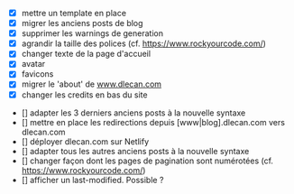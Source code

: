 - [x] mettre un template en place
- [x] migrer les anciens posts de blog
- [x] supprimer les warnings de generation
- [x] agrandir la taille des polices (cf. https://www.rockyourcode.com/)
- [x] changer texte de la page d'accueil
- [x] avatar
- [x] favicons
- [x] migrer le 'about' de www.dlecan.com
- [x] changer les credits en bas du site
- [] adapter les 3 derniers anciens posts à la nouvelle syntaxe
- [] mettre en place les redirections depuis [www|blog].dlecan.com vers dlecan.com
- [] déployer dlecan.com sur Netlify
- [] adapter tous les autres anciens posts à la nouvelle syntaxe
- [] changer façon dont les pages de pagination sont numérotées (cf. https://www.rockyourcode.com/)
- [] afficher un last-modified. Possible ?
